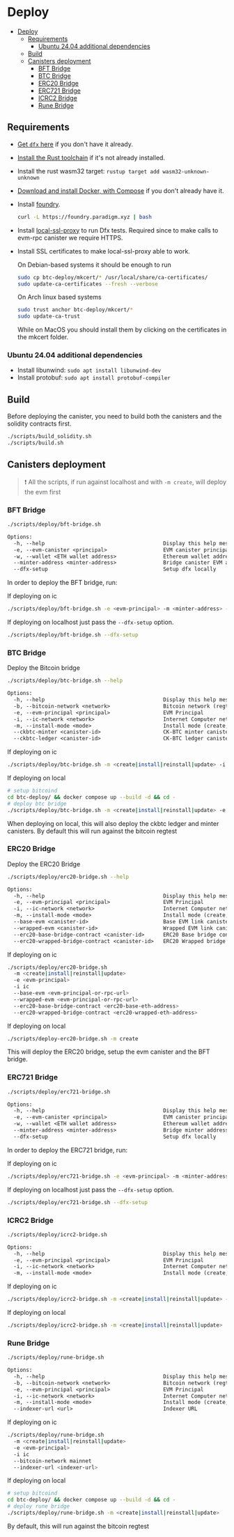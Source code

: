 # Deploy

- [Deploy](#deploy)
    - [Requirements](#requirements)
        - [Ubuntu 24.04 additional dependencies](#ubuntu-2404-additional-dependencies)
    - [Build](#build)
    - [Canisters deployment](#canisters-deployment)
        - [BFT Bridge](#bft-bridge)
        - [BTC Bridge](#btc-bridge)
        - [ERC20 Bridge](#erc20-bridge)
        - [ERC721 Bridge](#erc721-bridge)
        - [ICRC2 Bridge](#icrc2-bridge)
        - [Rune Bridge](#rune-bridge)

## Requirements

- [Get `dfx` here](https://internetcomputer.org/docs/current/developer-docs/getting-started/install/#installing-dfx) if
  you don't have it already.
- [Install the Rust toolchain](https://www.rust-lang.org/tools/install) if it's not already installed.
- Install the rust wasm32 target: `rustup target add wasm32-unknown-unknown`
- [Download and install Docker, with Compose](https://www.docker.com/products/docker-desktop/) if you don't already have
  it.
- Install [foundry](https://book.getfoundry.sh/getting-started/installation).

    ```sh
    curl -L https://foundry.paradigm.xyz | bash
    ```

- Install [local-ssl-proxy](https://github.com/cameronhunter/local-ssl-proxy) to run Dfx tests. Required since to make
  calls to evm-rpc canister we require HTTPS.
- Install SSL certificates to make local-ssl-proxy able to work.

    On Debian-based systems it should be enough to run

    ```sh
    sudo cp btc-deploy/mkcert/* /usr/local/share/ca-certificates/
    sudo update-ca-certificates --fresh --verbose
    ```

    On Arch linux based systems

    ```sh
    sudo trust anchor btc-deploy/mkcert/*
    sudo update-ca-trust
    ```

  While on MacOS you should install them by clicking on the certificates in the mkcert folder.

### Ubuntu 24.04 additional dependencies

- Install libunwind: `sudo apt install libunwind-dev`
- Install protobuf: `sudo apt install protobuf-compiler`

## Build

Before deploying the canister, you need to build both the canisters and the solidity contracts first.

```sh
./scripts/build_solidity.sh
./scripts/build.sh
```

## Canisters deployment

> ❗ All the scripts, if run against localhost and with `-m create`, will deploy the evm first

### BFT Bridge

```sh
./scripts/deploy/bft-bridge.sh
```

```txt
Options:
  -h, --help                                      Display this help message
  -e, --evm-canister <principal>                  EVM canister principal
  -w, --wallet <ETH wallet address>               Ethereum wallet address for deploy
  --minter-address <minter-address>               Bridge canister EVM address
  --dfx-setup                                     Setup dfx locally
```

In order to deploy the BFT bridge, run:

If deploying on ic

```sh
./scripts/deploy/bft-bridge.sh -e <evm-principal> -m <minter-address> -w <wallet-address>
```

If deploying on localhost just pass the `--dfx-setup` option.

```sh
./scripts/deploy/bft-bridge.sh --dfx-setup
```

### BTC Bridge

Deploy the Bitcoin bridge

```sh
./scripts/deploy/btc-bridge.sh --help
```

```txt
Options:
  -h, --help                                      Display this help message
  -b, --bitcoin-network <network>                 Bitcoin network (regtest, testnet, mainnet) (default: regtest)
  -e, --evm-principal <principal>                 EVM Principal
  -i, --ic-network <network>                      Internet Computer network (local, ic) (default: local)
  -m, --install-mode <mode>                       Install mode (create, init, reinstall, upgrade)
  --ckbtc-minter <canister-id>                    CK-BTC minter canister ID
  --ckbtc-ledger <canister-id>                    CK-BTC ledger canister ID
```

If deploying on ic

```sh
./scripts/deploy/btc-bridge.sh -m <create|install|reinstall|update> -i ic -e <evm-principal> --bitcoin-network mainnet
```

If deploying on local

```sh
# setup bitcoind
cd btc-deploy/ && docker compose up --build -d && cd -
# deploy btc bridge
./scripts/deploy/btc-bridge.sh -m <create|install|reinstall|update> -e <evm-principal>
```

When deploying on local, this will also deploy the ckbtc ledger and minter canisters.
By default this will run against the bitcoin regtest

### ERC20 Bridge

Deploy the ERC20 Bridge

```sh
./scripts/deploy/erc20-bridge.sh --help
```

```txt
Options:
  -h, --help                                      Display this help message
  -e, --evm-principal <principal>                 EVM Principal
  -i, --ic-network <network>                      Internet Computer network (local, ic) (default: local)
  -m, --install-mode <mode>                       Install mode (create, init, reinstall, upgrade)
  --base-evm <canister-id>                        Base EVM link canister ID
  --wrapped-evm <canister-id>                     Wrapped EVM link canister ID
  --erc20-base-bridge-contract <canister-id>      ERC20 Base bridge contract canister ID
  --erc20-wrapped-bridge-contract <canister-id>   ERC20 Wrapped bridge contract canister ID
```

If deploying on ic

```sh
./scripts/deploy/erc20-bridge.sh
  -m <create|install|reinstall|update>
  -e <evm-principal>
  -i ic
  --base-evm <evm-principal-or-rpc-url>
  --wrapped-evm <evm-principal-or-rpc-url>
  --erc20-base-bridge-contract <erc20-base-eth-address>
  --erc20-wrapped-bridge-contract <erc20-wrapped-eth-address>
```

If deploying on local

```sh
./scripts/deploy-erc20-bridge.sh -m create
```

This will deploy the ERC20 bridge, setup the evm canister and the BFT bridge.

### ERC721 Bridge

```sh
./scripts/deploy/erc721-bridge.sh
```

```txt
Options:
  -h, --help                                      Display this help message
  -e, --evm-canister <principal>                  EVM canister principal
  -w, --wallet <ETH wallet address>               Ethereum wallet address for deploy
  --minter-address <minter-address>               Bridge minter address
  --dfx-setup                                     Setup dfx locally
```

In order to deploy the ERC721 bridge, run:

If deploying on ic

```sh
./scripts/deploy/erc721-bridge.sh -e <evm-principal> -m <minter-address> -w <wallet-address>
```

If deploying on localhost just pass the `--dfx-setup` option.

```sh
./scripts/deploy/erc721-bridge.sh --dfx-setup
```

### ICRC2 Bridge

```sh
./scripts/deploy/icrc2-bridge.sh
```

```txt
Options:
  -h, --help                                      Display this help message
  -e, --evm-principal <principal>                 EVM Principal
  -i, --ic-network <network>                      Internet Computer network (local, ic) (default: local)
  -m, --install-mode <mode>                       Install mode (create, init, reinstall, upgrade)
```

If deploying on ic

```sh
./scripts/deploy/icrc2-bridge.sh -m <create|install|reinstall|update> -e <evm-principal> -i ic
```

If deploying on local

```sh
./scripts/deploy/icrc2-bridge.sh -m <create|install|reinstall|update>
```

### Rune Bridge

```sh
./scripts/deploy/rune-bridge.sh
```

```txt
Options:
  -h, --help                                      Display this help message
  -b, --bitcoin-network <network>                 Bitcoin network (regtest, testnet, mainnet) (default: regtest)
  -e, --evm-principal <principal>                 EVM Principal
  -i, --ic-network <network>                      Internet Computer network (local, ic) (default: local)
  -m, --install-mode <mode>                       Install mode (create, init, reinstall, upgrade)
  --indexer-url <url>                             Indexer URL
```

If deploying on ic

```sh
./scripts/deploy/rune-bridge.sh
  -m <create|install|reinstall|update>
  -e <evm-principal> 
  -i ic 
  --bitcoin-network mainnet 
  --indexer-url <indexer-url>
```

If deploying on local

```sh
# setup bitcoind
cd btc-deploy/ && docker compose up --build -d && cd -
# deploy rune bridge
./scripts/deploy/rune-bridge.sh -m <create|install|reinstall|update>
```

By default, this will run against the bitcoin regtest
